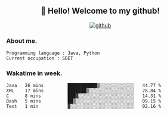<h2 align="center">👋 Hello! Welcome to my github! </h2>
<p align="center">
  <a href="https://github.com/usergwen"><img src="https://img.shields.io/badge/GitHub-24292e" alt="github"></a>
</p>

### About me.

```Plain Text
Programming language : Java, Python
Current occupation : SDET
```
### Wakatime in week.

<!--START_SECTION:waka-->

```text
Java   26 mins         ███████████▒░░░░░░░░░░░░░   44.77 %
XML    17 mins         ███████▒░░░░░░░░░░░░░░░░░   28.84 %
C      8 mins          ███▓░░░░░░░░░░░░░░░░░░░░░   14.31 %
Bash   5 mins          ██▒░░░░░░░░░░░░░░░░░░░░░░   09.15 %
Text   1 min           ▓░░░░░░░░░░░░░░░░░░░░░░░░   02.16 %
```

<!--END_SECTION:waka-->
